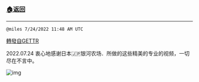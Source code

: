 ###  [:house:返回](README.md)
---


`@miles 7/24/2022 11:48 AM UTC`

[轉發自GETTR](https://gettr.com/post/p1jjat9a2ce)

2022.07.24 衷心地感谢日本🇯🇵银河农场．所做的这些精美的专业的视频，一切尽在不言中。

![img](https://media.gettr.com/group32/getter/2022/07/24/11/5cea92cf-90c2-74ff-3e06-5c9adfe804a6/out.jpg)
